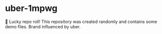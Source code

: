 ﻿# uber-1mpwg

🎲 Lucky repo roll!
This repository was created randomly and contains some demo files.
Brand influenced by uber.
